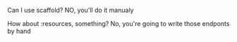 Can I use scaffold?
NO, you'll do it manualy

How about :resources, something?
No, you're going to write those endponts by hand
